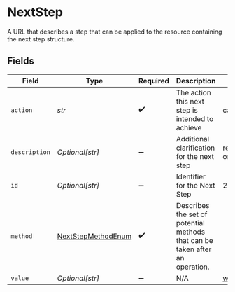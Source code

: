 # NextStep

A URL that describes a step that can be applied to the resource containing the next step structure.


## Fields

| Field                                                                        | Type                                                                         | Required                                                                     | Description                                                                  | Example                                                                      |
| ---------------------------------------------------------------------------- | ---------------------------------------------------------------------------- | ---------------------------------------------------------------------------- | ---------------------------------------------------------------------------- | ---------------------------------------------------------------------------- |
| `action`                                                                     | *str*                                                                        | :heavy_check_mark:                                                           | The action this next step is intended to achieve                             | cancel                                                                       |
| `description`                                                                | *Optional[str]*                                                              | :heavy_minus_sign:                                                           | Additional clarification for the next step                                   | remove offer from the order                                                  |
| `id`                                                                         | *Optional[str]*                                                              | :heavy_minus_sign:                                                           | Identifier for the Next Step                                                 | 2                                                                            |
| `method`                                                                     | [NextStepMethodEnum](../../models/shared/nextstepmethodenum.md)              | :heavy_check_mark:                                                           | Describes the set of potential methods that can be taken after an operation. |                                                                              |
| `value`                                                                      | *Optional[str]*                                                              | :heavy_minus_sign:                                                           | N/A                                                                          | www.resourcelocation.com                                                     |